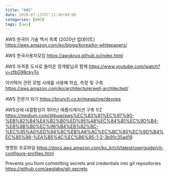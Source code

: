 ```yaml
---
title: "AWS"
date: 2020-07-13T07:13:48+09:00
categories: [AWS]
tags: [aws]
---
```


AWS 한국어 기술 백서 목록 (2020년 업데이트)
 https://aws.amazon.com/ko/blogs/korea/ko-whitepapers/
 
AWS 한국사용자모임
 https://awskrug.github.io/index.html

AWS 자격증 도사로 돌아온 정개발님과 함께
 https://www.youtube.com/watch?v=zfbG98ckyTo
 
아키텍처 관련 모범 사례를 사용해 학습, 측정 및 구축
 https://aws.amazon.com/ko/architecture/well-architected/

AWS 전문가 되기
 https://brunch.co.kr/magazine/devops

AWS상에 내결함성이 뛰어난 애플리케이션 구축 1/2
 https://medium.com/@buw/aws%EC%83%81%EC%97%90-%EB%82%B4%EA%B2%B0%ED%95%A8%EC%84%B1%EC%9D%B4-%EB%9B%B0%EC%96%B4%EB%82%9C-%EC%95%A0%ED%94%8C%EB%A6%AC%EC%BC%80%EC%9D%B4%EC%85%98-%EA%B5%AC%EC%B6%95-1-2-3b91c35ad19

명명된 프로파일
 https://docs.aws.amazon.com/ko_kr/cli/latest/userguide/cli-configure-profiles.html

Prevents you from committing secrets and credentials into git repositories
 https://github.com/awslabs/git-secrets